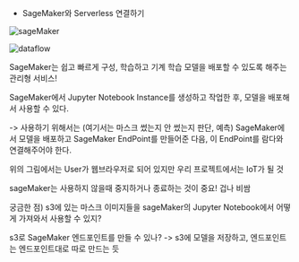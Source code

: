 - SageMaker와 Serverless 연결하기

![sageMaker](https://www.sagemaker-workshop-kr.com/images/apps/internet_facing_app/image14.png?width=%226.728391294838145in%22height=%223.4464293525809273in)

![dataflow](https://img1.daumcdn.net/thumb/R1280x0/?scode=mtistory2&fname=https%3A%2F%2Ft1.daumcdn.net%2Fcfile%2Ftistory%2F9907DC485C85C0C82A)

SageMaker는 쉽고 빠르게 구성, 학습하고 기계 학습 모델을 배포할 수 있도록 해주는 관리형 서비스!

SageMaker에서 Jupyter Notebook Instance를 생성하고 작업한 후, 모델을 배포해서 사용할 수 있다.

-> 사용하기 위해서는 (여기서는 마스크 썼는지 안 썼는지 판단, 예측) SageMaker에서 모델을 배포하고 SageMaker EndPoint를 만들어준 다음, 이 EndPoint를 람다와 연결해주어야 한다.

위의 그림에서는 User가 웹브라우저로 되어 있지만 우리 프로젝트에서는 IoT가 될 것

sageMaker는 사용하지 않을때 중지하거나 종료하는 것이 중요! 겁나 비쌈



궁금한 점) s3에 있는 마스크 이미지들을 sageMaker의 Jupyter Notebook에서 어떻게 가져와서 사용할 수 있지?

s3로 SageMaker 엔드포인트를 만들 수 있나? -> s3에 모델을 저장하고, 엔드포인트는 엔드포인트대로 따로 만드는 듯

